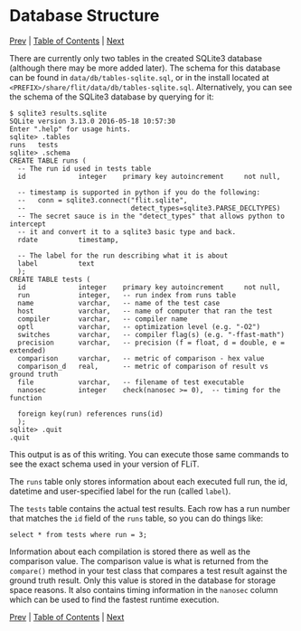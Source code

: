 # Database Structure

[Prev](writing-test-cases.md)
|
[Table of Contents](README.md)
|
[Next](analyze-results.md)

There are currently only two tables in the created SQLite3 database (although
there may be more added later).  The schema for this database can be found in
`data/db/tables-sqlite.sql`, or in the install located at
`<PREFIX>/share/flit/data/db/tables-sqlite.sql`.  Alternatively, you can see
the schema of the SQLite3 database by querying for it:

```sqlite3
$ sqlite3 results.sqlite
SQLite version 3.13.0 2016-05-18 10:57:30
Enter ".help" for usage hints.
sqlite> .tables
runs   tests
sqlite> .schema
CREATE TABLE runs (
  -- The run id used in tests table
  id             integer    primary key autoincrement     not null,

  -- timestamp is supported in python if you do the following:
  --   conn = sqlite3.connect("flit.sqlite",
  --                          detect_types=sqlite3.PARSE_DECLTYPES)
  -- The secret sauce is in the "detect_types" that allows python to intercept
  -- it and convert it to a sqlite3 basic type and back.
  rdate          timestamp,

  -- The label for the run describing what it is about
  label          text
  );
CREATE TABLE tests (
  id             integer    primary key autoincrement     not null,
  run            integer,   -- run index from runs table
  name           varchar,   -- name of the test case
  host           varchar,   -- name of computer that ran the test
  compiler       varchar,   -- compiler name
  optl           varchar,   -- optimization level (e.g. "-O2")
  switches       varchar,   -- compiler flag(s) (e.g. "-ffast-math")
  precision      varchar,   -- precision (f = float, d = double, e = extended)
  comparison     varchar,   -- metric of comparison - hex value
  comparison_d   real,      -- metric of comparison of result vs ground truth
  file           varchar,   -- filename of test executable
  nanosec        integer    check(nanosec >= 0),  -- timing for the function

  foreign key(run) references runs(id)
  );
sqlite> .quit
.quit
```

This output is as of this writing.  You can execute those same commands to see
the exact schema used in your version of FLiT.

The `runs` table only stores information about each executed full run, the id,
datetime and user-specified label for the run (called `label`).

The `tests` table contains the actual test results.  Each row has a run number
that matches the `id` field of the `runs` table, so you can do things like:

```sqlite3
select * from tests where run = 3;
```

Information about each compilation is stored there as well as the comparison
value.  The comparison value is what is returned from the `compare()` method in
your test class that compares a test result against the ground truth result.
Only this value is stored in the database for storage space reasons.  It also
contains timing information in the `nanosec` column which can be used to find
the fastest runtime execution.

[Prev](writing-test-cases.md)
|
[Table of Contents](README.md)
|
[Next](analyze-results.md)
